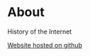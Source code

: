 # About
History of the Internet


[Website hosted on github](https://kevnramos.github.io/HistoryofTheInternet/)


